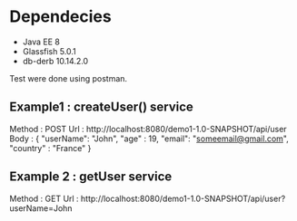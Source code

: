 # Dependecies

- Java EE 8
- Glassfish 5.0.1
- db-derb 10.14.2.0

Test were done using postman. 

## Example1 : createUser() service

Method : POST 
Url : http://localhost:8080/demo1-1.0-SNAPSHOT/api/user
Body : {
    "userName": "John",
    "age" : 19,
    "email": "someemail@gmail.com",
    "country" : "France"
}

## Example 2 : getUser service

Method : GET 
Url : http://localhost:8080/demo1-1.0-SNAPSHOT/api/user?userName=John
